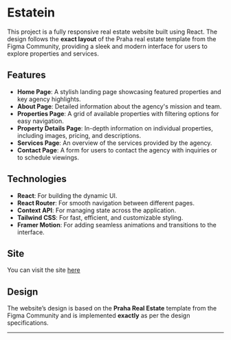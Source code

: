 
# Estatein

This project is a fully responsive real estate website built using React. The design follows the **exact layout** of the Praha real estate template from the Figma Community, providing a sleek and modern interface for users to explore properties and services.

## Features

- **Home Page**: A stylish landing page showcasing featured properties and key agency highlights.
- **About Page**: Detailed information about the agency's mission and team.
- **Properties Page**: A grid of available properties with filtering options for easy navigation.
- **Property Details Page**: In-depth information on individual properties, including images, pricing, and descriptions.
- **Services Page**: An overview of the services provided by the agency.
- **Contact Page**: A form for users to contact the agency with inquiries or to schedule viewings.

## Technologies

- **React**: For building the dynamic UI.
- **React Router**: For smooth navigation between different pages.
- **Context API**: For managing state across the application.
- **Tailwind CSS**: For fast, efficient, and customizable styling.
- **Framer Motion**: For adding seamless animations and transitions to the interface.

## Site
You can visit the site [here](https://estatein-lovat.vercel.app)

## Design

The website’s design is based on the **Praha Real Estate** template from the Figma Community and is implemented **exactly** as per the design specifications.

---
